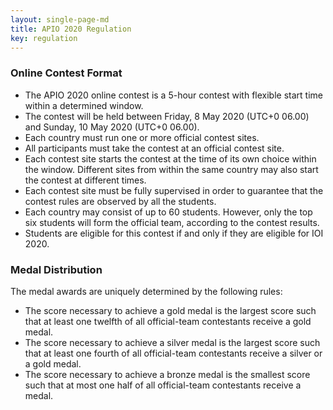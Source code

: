 ```yaml
---
layout: single-page-md
title: APIO 2020 Regulation
key: regulation
---
```


### Online Contest Format
* The APIO 2020 online contest is a 5-hour contest with flexible start time within a determined window.
* The contest will be held between Friday, 8 May 2020 (UTC+0 06.00) and Sunday, 10 May 2020 (UTC+0 06.00).
* Each country must run one or more official contest sites.
* All participants must take the contest at an official contest site.
* Each contest site starts the contest at the time of its own choice within the window. Different sites from within the same country may also start the contest at different times.
* Each contest site must be fully supervised in order to guarantee that the contest rules are observed by all the students.
* Each country may consist of up to 60 students. However, only the top six students will form the official team, according to the contest results.
* Students are eligible for this contest if and only if they are eligible for IOI 2020.

### Medal Distribution
The medal awards are uniquely determined by the following rules:
* The score necessary to achieve a gold medal is the largest score such that at least one twelfth of all official-team contestants receive a gold medal.
* The score necessary to achieve a silver medal is the largest score such that at least one fourth of all official-team contestants receive a silver or a gold medal.
* The score necessary to achieve a bronze medal is the smallest score such that at most one half of all official-team contestants receive a medal.